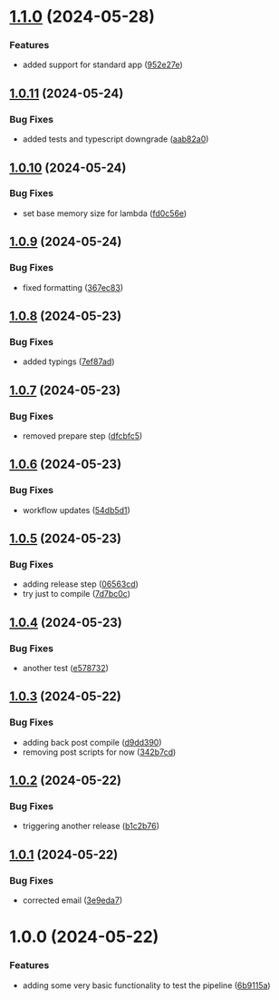# [1.1.0](https://github.com/roycenobles/cdk-constructs/compare/v1.0.11...v1.1.0) (2024-05-28)


### Features

* added support for standard app ([952e27e](https://github.com/roycenobles/cdk-constructs/commit/952e27e92d135c1fe37e2169a5ff478c49ee639b))

## [1.0.11](https://github.com/roycenobles/cdk-constructs/compare/v1.0.10...v1.0.11) (2024-05-24)


### Bug Fixes

* added tests and typescript downgrade ([aab82a0](https://github.com/roycenobles/cdk-constructs/commit/aab82a0c39e8d206be2552eaf20ffb2551702132))

## [1.0.10](https://github.com/roycenobles/cdk-constructs/compare/v1.0.9...v1.0.10) (2024-05-24)


### Bug Fixes

* set base memory size for lambda ([fd0c56e](https://github.com/roycenobles/cdk-constructs/commit/fd0c56ee26a93a82d8c042e4980446f31d423c01))

## [1.0.9](https://github.com/roycenobles/cdk-constructs/compare/v1.0.8...v1.0.9) (2024-05-24)


### Bug Fixes

* fixed formatting ([367ec83](https://github.com/roycenobles/cdk-constructs/commit/367ec83372a897db4e71b5a1bb6ebccad8ea1498))

## [1.0.8](https://github.com/roycenobles/cdk-constructs/compare/v1.0.7...v1.0.8) (2024-05-23)


### Bug Fixes

* added typings ([7ef87ad](https://github.com/roycenobles/cdk-constructs/commit/7ef87adcf7e1feba15347926e167efabc147dcf8))

## [1.0.7](https://github.com/roycenobles/cdk-constructs/compare/v1.0.6...v1.0.7) (2024-05-23)


### Bug Fixes

* removed prepare step ([dfcbfc5](https://github.com/roycenobles/cdk-constructs/commit/dfcbfc59511b45c6b384035cb023e7f19519b4d7))

## [1.0.6](https://github.com/roycenobles/cdk-constructs/compare/v1.0.5...v1.0.6) (2024-05-23)


### Bug Fixes

* workflow updates ([54db5d1](https://github.com/roycenobles/cdk-constructs/commit/54db5d1ac9a1ee363eafcbf5069154e76930e905))

## [1.0.5](https://github.com/roycenobles/cdk-constructs/compare/v1.0.4...v1.0.5) (2024-05-23)


### Bug Fixes

* adding release step ([06563cd](https://github.com/roycenobles/cdk-constructs/commit/06563cd328dbe0722c0d075e2558d52c2e2b491c))
* try just to compile ([7d7bc0c](https://github.com/roycenobles/cdk-constructs/commit/7d7bc0c6e5acb3c41581c6904334fc589edc9e85))

## [1.0.4](https://github.com/roycenobles/cdk-constructs/compare/v1.0.3...v1.0.4) (2024-05-23)


### Bug Fixes

* another test ([e578732](https://github.com/roycenobles/cdk-constructs/commit/e578732a1612c5903a88b4c3dcf8cc6a23bbf637))

## [1.0.3](https://github.com/roycenobles/cdk-constructs/compare/v1.0.2...v1.0.3) (2024-05-22)


### Bug Fixes

* adding back post compile ([d9dd390](https://github.com/roycenobles/cdk-constructs/commit/d9dd3906b4b9fc9dd22d59c8c7c324bf9d9e323e))
* removing post scripts for now ([342b7cd](https://github.com/roycenobles/cdk-constructs/commit/342b7cd285340c1d2e545fcdc95607774bb64755))

## [1.0.2](https://github.com/roycenobles/cdk-constructs/compare/v1.0.1...v1.0.2) (2024-05-22)


### Bug Fixes

* triggering another release ([b1c2b76](https://github.com/roycenobles/cdk-constructs/commit/b1c2b765e18b9d6e37ab025e669516b0aa5e43f5))

## [1.0.1](https://github.com/roycenobles/cdk-constructs/compare/v1.0.0...v1.0.1) (2024-05-22)


### Bug Fixes

* corrected email ([3e9eda7](https://github.com/roycenobles/cdk-constructs/commit/3e9eda76cb594912bab326ab0fbd470e536ac2e1))

# 1.0.0 (2024-05-22)


### Features

* adding some very basic functionality to test the pipeline ([6b9115a](https://github.com/roycenobles/cdk-constructs/commit/6b9115aeef37996e6fbc3578b5f82486114445e7))
